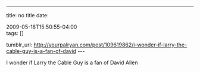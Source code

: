 ---
title: no title
date:

 2009-05-18T15:50:55-04:00  
tags:  []

tumblr_url:
http://yourpalryan.com/post/109619862/i-wonder-if-larry-the-cable-guy-is-a-fan-of-david
\-\--

I wonder if Larry the Cable Guy is a fan of David Allen
